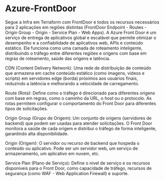 # Azure-FrontDoor
Segue  a Infra em Terraform com FrontDoor e todos os recursos necessários para 2 aplicações em regiões distintas (FrontDoor Endpoint - Routes - Origin Group - Origin - Service Plan - Web Apps). 
A Azure Front Door é um serviço de entrega de aplicativos global e escalável que permite otimizar o desempenho e a confiabilidade de aplicativos web, APIs e conteúdo estático. Ele funciona como uma camada de roteamento inteligente, distribuindo o tráfego entre diferentes regiões e origens com base em regras de roteamento, saúde das origens e latência.

CDN (Content Delivery Network): Uma rede de distribuição de conteúdo que armazena em cache conteúdo estático (como imagens, vídeos e scripts) em servidores edge (borda) próximos aos usuários finais, reduzindo a latência e melhorando a velocidade de carregamento.

Route (Rota): Define como o tráfego é direcionado para diferentes origens com base em regras, como o caminho da URL, o host ou o protocolo. As rotas permitem configurar o comportamento do Front Door para diferentes tipos de solicitações.

Origin Group (Grupo de Origem): Um conjunto de origens (servidores de backend) que podem ser usadas para atender solicitações. O Front Door monitora a saúde de cada origem e distribui o tráfego de forma inteligente, garantindo alta disponibilidade.

Origin (Origem): O servidor ou recurso de backend que hospeda o conteúdo ou aplicativo. Pode ser um servidor web, um serviço de armazenamento, um aplicativo em nuvem, etc.

Service Plan (Plano de Serviço): Define o nível de serviço e os recursos disponíveis para o Front Door, como capacidade de tráfego, recursos de segurança (como WAF - Web Application Firewall) e suporte.

